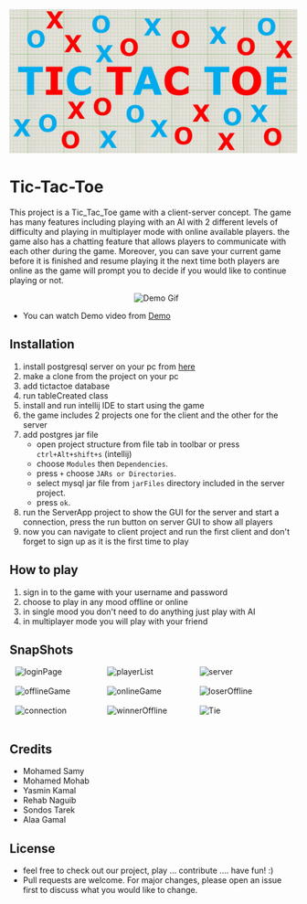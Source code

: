![Image](src/main/resources/images/img.jpg)
# Tic-Tac-Toe
This project is a Tic_Tac_Toe game with a client-server concept. The game has many features including playing with an
AI with 2 different levels of difficulty and playing in multiplayer mode with online available players. the game also has a chatting feature that
allows players to communicate with each other during the game. Moreover, you can save your current game before it is finished and resume playing it
the next time both players are online as the game will prompt you to decide if you would like to continue playing or not.
<center>
        <img src="Readme_Files/images/Demo.gif" style="margin-left:2%; " alt="Demo Gif" title="Demo Gif">
</center>

- You can watch Demo video from [Demo](https://drive.google.com/file/d/13GbBh5tv_IzEzfG_yL7lA8rs_OtsLIvn/view?usp=sharing)
## Installation
1. install postgresql server on your pc from [here](https://www.postgresql.org/download/)
2. make a clone from the project on your pc
3. add tictactoe database
4. run tableCreated class
5. install and run intellij IDE to start using the game
6. the game includes 2 projects one for the client and the other for the server
7. add postgres jar file
    - open project structure from file tab in toolbar or press `ctrl+Alt+shift+s` (intellij)
    - choose `Modules` then `Dependencies`.
    - press `+` choose `JARs or Directories`.
    - select mysql jar file from `jarFiles` directory included in the server project.
    - press `ok`.
8. run the ServerApp project to show the GUI for the server and start a connection, press the run button on server GUI to show all players
9. now you can navigate to client project and run the first client and don't forget to sign up as it is the first time to play
## How to play
1. sign in to the game with your username and password
2. choose to play in any mood offline or online 
3. in single mood you don't need to do anything just play with AI
4. in multiplayer mode you will play with your friend
## SnapShots
<div style="display:flex;align-items: center;">
    <img src="../Tic-Tac-Toe-Game/src/main/resources/images/readmeImg/login.png" style="width: 30%;margin-left:2%; " alt="loginPage" title="loginPage">
    <img src="../Tic-Tac-Toe-Game/src/main/resources/images/readmeImg/signUp.png" style="width: 30%;margin-left:2%; " alt="playerList" title="playerList">
    <img src="../Tic-Tac-Toe-Game/src/main/resources/images/readmeImg/Main%20menu.png" style="width: 30%;margin-left:2%; " alt="server" title="server">
</div>
<br>
<div style="display:flex;align-items: center;">
    <img src="../Tic-Tac-Toe-Game/src/main/resources/images/readmeImg/selectMode.png" style="width: 30%;margin-left:2%;" alt="offlineGame" title="offlineGame"> 
    <img src="../Tic-Tac-Toe-Game/src/main/resources/images/readmeImg/min%20max.png"  style="width: 30%;margin-left:2%;" alt="onlineGame" title="onlineGame">
<img src="../Tic-Tac-Toe-Game/src/main/resources/images/readmeImg/win.png" style="width: 30%;margin-left:2%; " alt="loserOffline" title="loserOffline">
</div>
<br>
<div style="display:flex;align-items: center;">
 <img src="../Tic-Tac-Toe-Game/src/main/resources/images/readmeImg/Multi%20player%20mode.png"  style="width: 30%;margin-left:2%;" alt="connection" title="connection">
    <img src="../Tic-Tac-Toe-Game/src/main/resources/images/readmeImg/online.png" style="width: 30%;margin-left:2%; " alt="winnerOffline" title="winnerOffline"> 
    <img src="../Tic-Tac-Toe-Game/src/main/resources/images/readmeImg/onlinewinlose.png" style="width: 30%;margin-left:2%; " alt="Tie" title="Tie">
</div>
<br>

## Credits
- Mohamed Samy
- Mohamed Mohab
- Yasmin Kamal
- Rehab Naguib
- Sondos Tarek
- Alaa Gamal
## License
- feel free to check out our project, play ... contribute .... have fun! :)
- Pull requests are welcome. For major changes, please open an issue first to discuss what you would like to change.
